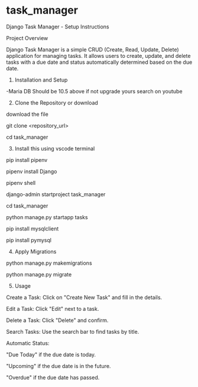 # task_manager
Django Task Manager - Setup Instructions

Project Overview

Django Task Manager is a simple CRUD (Create, Read, Update, Delete) application for managing tasks. It allows users to create, update, and delete tasks with a due date and status automatically determined based on the due date.

1. Installation and Setup

-Maria DB Should be 10.5 above if not upgrade yours search on youtube


2. Clone the Repository or download

download the file

git clone <repository_url>

cd task_manager


3. Install this using vscode terminal

pip install pipenv

pipenv install Django

pipenv shell

django-admin startproject task_manager

cd task_manager

python manage.py startapp tasks

pip install mysqlclient

pip install pymysql


4. Apply Migrations

python manage.py makemigrations

python manage.py migrate


5. Usage

Create a Task: Click on "Create New Task" and fill in the details.

Edit a Task: Click "Edit" next to a task.

Delete a Task: Click "Delete" and confirm.

Search Tasks: Use the search bar to find tasks by title.

Automatic Status:

"Due Today" if the due date is today.

"Upcoming" if the due date is in the future.

"Overdue" if the due date has passed.
